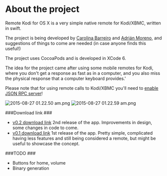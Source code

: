 # About the project #

Remote Kodi for OS X is a very simple native remote for Kodi/XBMC, written in swift.

The project is being developed by [Carolina Barreiro](https://twitter.com/droideca) and [Adrián Moreno](https://twitter.com/zetxek), and suggestions of things to come are needed (in case anyone finds this useful!)

The project uses CocoaPods and is developed in XCode 6.

The idea for the project came after using some mobile remotes for Kodi, where you don't get a response as fast as in a computer, and you also miss the physical response that a computer keyboard provides.'

Please note that for using remote calls to Kodi/XBMC you'll need to [enable JSON RPC server](http://kodi.wiki/view/JSON-RPC_API#Enabling_JSON-RPC)!

![2015-08-27 01.22.50 am.png](https://bitbucket.org/repo/d9xzL8/images/4192496449-2015-08-27%2001.22.50%20am.png)
![2015-08-27 01.22.59 am.png](https://bitbucket.org/repo/d9xzL8/images/2359747551-2015-08-27%2001.22.59%20am.png)

###Download link ###

- [v0.2 download link](https://bitbucket.org/zetxek/remote-kodi-os-x/downloads/Kodi_Remote.app_v0.2.zip) 2nd release of the app. Improvements in design, some changes in code to come.
- [v0.1 download link](https://bitbucket.org/zetxek/remote-kodi-os-x/src/1a2bec5a9cb2ac86e6cf91dd997eb552ee1ef6cb/Releases/Kodi_Remote_v0.1-dev.zip?at=master) 1st release of the app. Pretty simple, complicated having less features and still being considered a remote, but might be useful to showcase the concept.


###TODO ###

* Buttons for home, volume
* Binary generation
